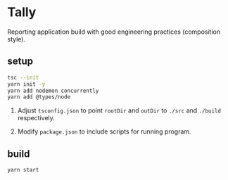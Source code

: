 # Tally

Reporting application build with good engineering practices (composition style).

## setup

```bash
tsc --init
yarn init -y
yarn add nodemon concurrently
yarn add @types/node
```

1. Adjust `tsconfig.json` to point `rootDir` and `outDir` to `./src` and `./build` respectively.

2. Modify `package.json` to include scripts for running program.

## build

```bash
yarn start
```

